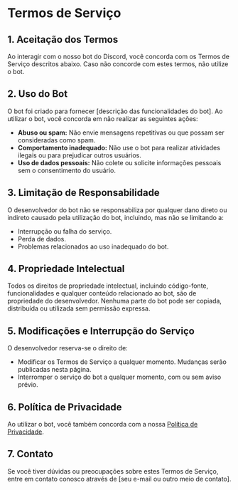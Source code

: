 # Termos de Serviço

## 1. Aceitação dos Termos

Ao interagir com o nosso bot do Discord, você concorda com os Termos de Serviço descritos abaixo. Caso não concorde com estes termos, não utilize o bot.

## 2. Uso do Bot

O bot foi criado para fornecer [descrição das funcionalidades do bot]. Ao utilizar o bot, você concorda em não realizar as seguintes ações:
- **Abuso ou spam:** Não envie mensagens repetitivas ou que possam ser consideradas como spam.
- **Comportamento inadequado:** Não use o bot para realizar atividades ilegais ou para prejudicar outros usuários.
- **Uso de dados pessoais:** Não colete ou solicite informações pessoais sem o consentimento do usuário.

## 3. Limitação de Responsabilidade

O desenvolvedor do bot não se responsabiliza por qualquer dano direto ou indireto causado pela utilização do bot, incluindo, mas não se limitando a:
- Interrupção ou falha do serviço.
- Perda de dados.
- Problemas relacionados ao uso inadequado do bot.

## 4. Propriedade Intelectual

Todos os direitos de propriedade intelectual, incluindo código-fonte, funcionalidades e qualquer conteúdo relacionado ao bot, são de propriedade do desenvolvedor. Nenhuma parte do bot pode ser copiada, distribuída ou utilizada sem permissão expressa.

## 5. Modificações e Interrupção do Serviço

O desenvolvedor reserva-se o direito de:
- Modificar os Termos de Serviço a qualquer momento. Mudanças serão publicadas nesta página.
- Interromper o serviço do bot a qualquer momento, com ou sem aviso prévio.

## 6. Política de Privacidade

Ao utilizar o bot, você também concorda com a nossa [Política de Privacidade](https://github.com/SEU_USUARIO/SEU_REPOSITORIO/blob/main/privacy-policy.md).

## 7. Contato

Se você tiver dúvidas ou preocupações sobre estes Termos de Serviço, entre em contato conosco através de [seu e-mail ou outro meio de contato].
